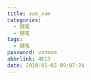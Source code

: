 ```yaml
---
title: van_xum
categories:
  - 随笔
  - 随笔
tags:
  - 随笔
password: vanxum
abbrlink: 4813
date: 2018-05-05 09:07:24
---
```

